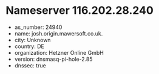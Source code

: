# Nameserver 116.202.28.240

* as_number: 24940
* name: josh.origin.mawersoft.co.uk.
* city: Unknown
* country: DE
* organization: Hetzner Online GmbH
* version: dnsmasq-pi-hole-2.85
* dnssec: true
